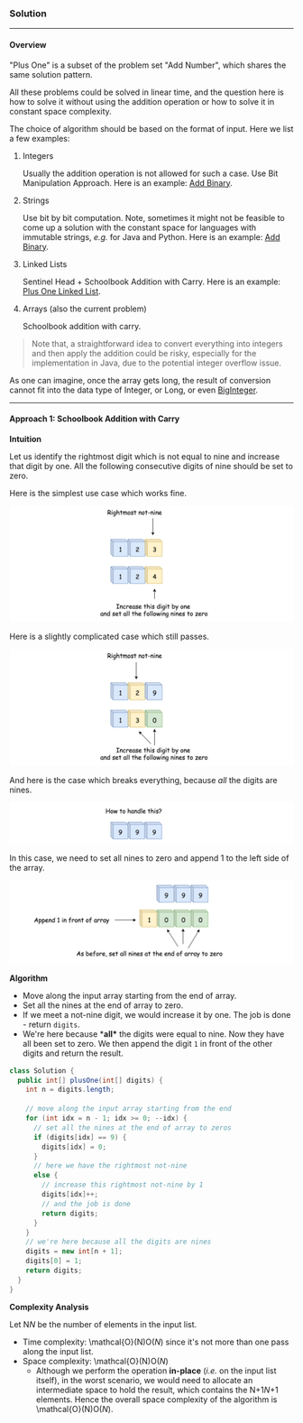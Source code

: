### Solution

---

#### Overview

"Plus One" is a subset of the problem set "Add Number", which shares the same solution pattern.

All these problems could be solved in linear time, and the question here is how to solve it without using the addition operation or how to solve it in constant space complexity.

The choice of algorithm should be based on the format of input. Here we list a few examples:

1. Integers

   Usually the addition operation is not allowed for such a case. Use Bit Manipulation Approach. Here is an example: [Add Binary](https://leetcode.com/articles/add-binary/).

2. Strings

   Use bit by bit computation. Note, sometimes it might not be feasible to come up a solution with the constant space for languages with immutable strings, *e.g.* for Java and Python. Here is an example: [Add Binary](https://leetcode.com/articles/add-binary/).

3. Linked Lists

   Sentinel Head + Schoolbook Addition with Carry. Here is an example: [Plus One Linked List](https://leetcode.com/articles/plus-one-linked-list/).

4. Arrays (also the current problem)

   Schoolbook addition with carry.

> Note that, a straightforward idea to convert everything into integers and then apply the addition could be risky, especially for the implementation in Java, due to the potential integer overflow issue.

As one can imagine, once the array gets long, the result of conversion cannot fit into the data type of Integer, or Long, or even [BigInteger](https://docs.oracle.com/javase/8/docs/api/java/math/BigInteger.html).





------

#### Approach 1: Schoolbook Addition with Carry

**Intuition**

Let us identify the rightmost digit which is not equal to nine and increase that digit by one. All the following consecutive digits of nine should be set to zero.

Here is the simplest use case which works fine.

![](img/simple2.png)

Here is a slightly complicated case which still passes.

![](img/more.png)

And here is the case which breaks everything, because *all* the digits are nines.

![](img/handle.png)

In this case, we need to set all nines to zero and append 1 to the left side of the array.

![](img/append.png)

**Algorithm**

- Move along the input array starting from the end of array.
- Set all the nines at the end of array to zero.
- If we meet a not-nine digit, we would increase it by one. The job is done - return `digits`.
- We're here because ***all\*** the digits were equal to nine. Now they have all been set to zero. We then append the digit `1` in front of the other digits and return the result.

```java
class Solution {
  public int[] plusOne(int[] digits) {
    int n = digits.length;

    // move along the input array starting from the end
    for (int idx = n - 1; idx >= 0; --idx) {
      // set all the nines at the end of array to zeros
      if (digits[idx] == 9) {
        digits[idx] = 0;
      }
      // here we have the rightmost not-nine
      else {
        // increase this rightmost not-nine by 1
        digits[idx]++;
        // and the job is done
        return digits;
      }
    }
    // we're here because all the digits are nines
    digits = new int[n + 1];
    digits[0] = 1;
    return digits;
  }
}
```

**Complexity Analysis**

Let N*N* be the number of elements in the input list.

- Time complexity: \mathcal{O}(N)O(*N*) since it's not more than one pass along the input list.
- Space complexity: \mathcal{O}(N)O(*N*)
  - Although we perform the operation **in-place** (*i.e.* on the input list itself), in the worst scenario, we would need to allocate an intermediate space to hold the result, which contains the N+1*N*+1 elements. Hence the overall space complexity of the algorithm is \mathcal{O}(N)O(*N*).